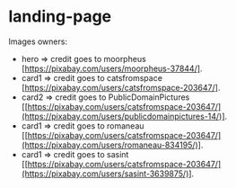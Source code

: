 # landing-page

Images owners:
- hero => credit goes to moorpheus [https://pixabay.com/users/moorpheus-37844/].
- card1 => credit goes to catsfromspace [https://pixabay.com/users/catsfromspace-203647/].
- card2 => credit goes to PublicDomainPictures [[https://pixabay.com/users/catsfromspace-203647/](https://pixabay.com/users/publicdomainpictures-14/)].
- card1 => credit goes to romaneau [[https://pixabay.com/users/catsfromspace-203647/](https://pixabay.com/users/romaneau-834195/)].
- card1 => credit goes to sasint [[https://pixabay.com/users/catsfromspace-203647/](https://pixabay.com/users/sasint-3639875/)].
